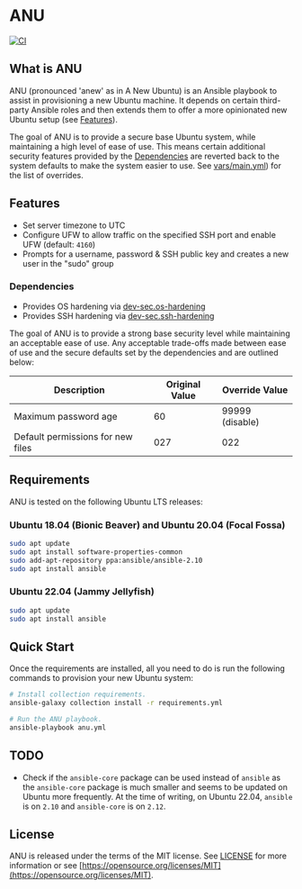 # ANU

[![CI](https://github.com/MitchellCash/ansible-anu/actions/workflows/ci.yml/badge.svg)](https://github.com/MitchellCash/ansible-anu/actions/workflows/ci.yml)

## What is ANU

ANU (pronounced 'anew' as in A New Ubuntu) is an Ansible playbook to assist in provisioning a new
Ubuntu machine. It depends on certain third-party Ansible roles and then extends them to offer
a more opinionated new Ubuntu setup (see [Features](#features)).

The goal of ANU is to provide a secure base Ubuntu system, while maintaining a high level of ease
of use. This means certain additional security features provided by the
[Dependencies](#dependencies) are reverted back to the system defaults to make the system easier to
use. See [vars/main.yml](vars/main.yml)) for the list of overrides.

## Features

* Set server timezone to UTC
* Configure UFW to allow traffic on the specified SSH port and enable UFW (default: `4160`)
* Prompts for a username, password & SSH public key and creates a new user in the "sudo" group

### Dependencies

* Provides OS hardening via [dev-sec.os-hardening](https://github.com/dev-sec/ansible-collection-hardening/tree/master/roles/os_hardening)
* Provides SSH hardening via [dev-sec.ssh-hardening](https://github.com/dev-sec/ansible-collection-hardening/tree/master/roles/ssh_hardening)

The goal of ANU is to provide a strong base security level while maintaining an acceptable ease of
use. Any acceptable trade-offs made between ease of use  and the secure defaults set by the
dependencies and are outlined below:

| Description                        | Original Value | Override Value  |
| ---------------------------------- | -------------- | --------------- |
| Maximum password age               | 60             | 99999 (disable) |
| Default permissions for new files  | 027            | 022             |

## Requirements

ANU is tested on the following Ubuntu LTS releases:

### Ubuntu 18.04 (Bionic Beaver) and Ubuntu 20.04 (Focal Fossa)

```sh
sudo apt update
sudo apt install software-properties-common
sudo add-apt-repository ppa:ansible/ansible-2.10
sudo apt install ansible
```

### Ubuntu 22.04 (Jammy Jellyfish)

```sh
sudo apt update
sudo apt install ansible
```

## Quick Start

Once the requirements are installed, all you need to do is run the following commands to provision
your new Ubuntu system:

```sh
# Install collection requirements.
ansible-galaxy collection install -r requirements.yml

# Run the ANU playbook.
ansible-playbook anu.yml
```

## TODO

- Check if the `ansible-core` package can be used instead of `ansible` as the `ansible-core`
  package is much smaller and seems to be updated on Ubuntu more frequently. At the time of
  writing, on Ubuntu 22.04, `ansible` is on `2.10` and `ansible-core` is on `2.12`.

## License

ANU is released under the terms of the MIT license. See [LICENSE](LICENSE) for more information or
see [https://opensource.org/licenses/MIT](https://opensource.org/licenses/MIT).
